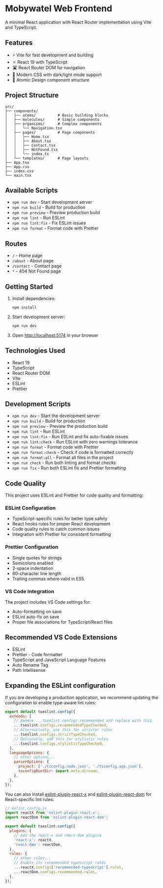 # Mobywatel Web Frontend

A minimal React application with React Router implementation using Vite and TypeScript.

## Features

- ⚡ Vite for fast development and building
- ⚛️ React 19 with TypeScript
- 🛣️ React Router DOM for navigation
- 🎨 Modern CSS with dark/light mode support
- 📱 Atomic Design component structure

## Project Structure

```
src/
├── components/
│   ├── atoms/          # Basic building blocks
│   ├── molecules/      # Simple components
│   ├── organisms/      # Complex components
│   │   └── Navigation.tsx
│   ├── pages/          # Page components
│   │   ├── Home.tsx
│   │   ├── About.tsx
│   │   ├── Contact.tsx
│   │   ├── NotFound.tsx
│   │   └── index.ts
│   └── templates/      # Page layouts
├── App.tsx
├── App.css
├── index.css
└── main.tsx
```

## Available Scripts

- `npm run dev` - Start development server
- `npm run build` - Build for production
- `npm run preview` - Preview production build
- `npm run lint` - Run ESLint
- `npm run lint:fix` - Fix ESLint issues
- `npm run format` - Format code with Prettier

## Routes

- `/` - Home page
- `/about` - About page
- `/contact` - Contact page
- `*` - 404 Not Found page

## Getting Started

1. Install dependencies:

   ```bash
   npm install
   ```

2. Start development server:

   ```bash
   npm run dev
   ```

3. Open [http://localhost:5174](http://localhost:5174) in your browser

## Technologies Used

- React 19
- TypeScript
- React Router DOM
- Vite
- ESLint
- Prettier

## Development Scripts

- `npm run dev` - Start the development server
- `npm run build` - Build for production
- `npm run preview` - Preview the production build
- `npm run lint` - Run ESLint
- `npm run lint:fix` - Run ESLint and fix auto-fixable issues
- `npm run lint:check` - Run ESLint with zero warnings tolerance
- `npm run format` - Format code with Prettier
- `npm run format:check` - Check if code is formatted correctly
- `npm run format:all` - Format all files in the project
- `npm run check` - Run both linting and format checks
- `npm run fix` - Run both ESLint fix and Prettier formatting

## Code Quality

This project uses ESLint and Prettier for code quality and formatting:

### ESLint Configuration

- TypeScript-specific rules for better type safety
- React hooks rules for proper React development
- Code quality rules to catch common issues
- Integration with Prettier for consistent formatting

### Prettier Configuration

- Single quotes for strings
- Semicolons enabled
- 2-space indentation
- 80-character line length
- Trailing commas where valid in ES5

### VS Code Integration

The project includes VS Code settings for:

- Auto-formatting on save
- ESLint auto-fix on save
- Proper file associations for TypeScript/React files

## Recommended VS Code Extensions

- ESLint
- Prettier - Code formatter
- TypeScript and JavaScript Language Features
- Auto Rename Tag
- Path Intellisense

## Expanding the ESLint configuration

If you are developing a production application, we recommend updating the configuration to enable type-aware lint rules:

```js
export default tseslint.config({
  extends: [
    // Remove ...tseslint.configs.recommended and replace with this
    ...tseslint.configs.recommendedTypeChecked,
    // Alternatively, use this for stricter rules
    ...tseslint.configs.strictTypeChecked,
    // Optionally, add this for stylistic rules
    ...tseslint.configs.stylisticTypeChecked,
  ],
  languageOptions: {
    // other options...
    parserOptions: {
      project: ['./tsconfig.node.json', './tsconfig.app.json'],
      tsconfigRootDir: import.meta.dirname,
    },
  },
});
```

You can also install [eslint-plugin-react-x](https://github.com/Rel1cx/eslint-react/tree/main/packages/plugins/eslint-plugin-react-x) and [eslint-plugin-react-dom](https://github.com/Rel1cx/eslint-react/tree/main/packages/plugins/eslint-plugin-react-dom) for React-specific lint rules:

```js
// eslint.config.js
import reactX from 'eslint-plugin-react-x';
import reactDom from 'eslint-plugin-react-dom';

export default tseslint.config({
  plugins: {
    // Add the react-x and react-dom plugins
    'react-x': reactX,
    'react-dom': reactDom,
  },
  rules: {
    // other rules...
    // Enable its recommended typescript rules
    ...reactX.configs['recommended-typescript'].rules,
    ...reactDom.configs.recommended.rules,
  },
});
```
